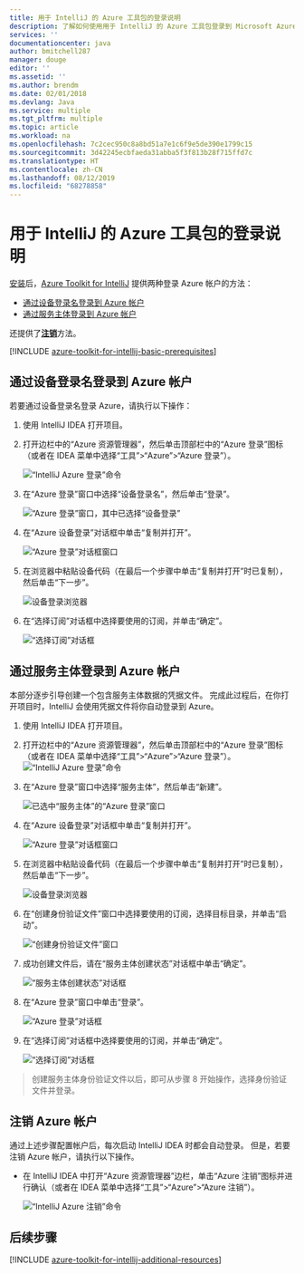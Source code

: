 ```yaml
---
title: 用于 IntelliJ 的 Azure 工具包的登录说明
description: 了解如何使用用于 IntelliJ 的 Azure 工具包登录到 Microsoft Azure。
services: ''
documentationcenter: java
author: bmitchell287
manager: douge
editor: ''
ms.assetid: ''
ms.author: brendm
ms.date: 02/01/2018
ms.devlang: Java
ms.service: multiple
ms.tgt_pltfrm: multiple
ms.topic: article
ms.workload: na
ms.openlocfilehash: 7c2cec950c8a8bd51a7e1c6f9e5de390e1799c15
ms.sourcegitcommit: 3d42245ecbfaeda31abba5f3f813b28f715ffd7c
ms.translationtype: HT
ms.contentlocale: zh-CN
ms.lasthandoff: 08/12/2019
ms.locfileid: "68278858"
---
```

# <a name="sign-in-instructions-for-the-azure-toolkit-for-intellij"></a>用于 IntelliJ 的 Azure 工具包的登录说明

[安装](https://www.jetbrains.com/help/idea/managing-plugins.html)后，[Azure Toolkit for IntelliJ](https://plugins.jetbrains.com/plugin/8053) 提供两种登录 Azure 帐户的方法：

  - [通过设备登录名登录到 Azure 帐户](#sign-in-to-your-azure-account-by-device-login)
  - [通过服务主体登录到 Azure 帐户](#sign-in-to-your-azure-account-by-service-principal)

还提供了[**注销**](#sign-out-of-your-azure-account)方法。

[!INCLUDE [azure-toolkit-for-intellij-basic-prerequisites](../includes/azure-toolkit-for-intellij-basic-prerequisites.md)]

## <a name="sign-in-to-your-azure-account-by-device-login"></a>通过设备登录名登录到 Azure 帐户

若要通过设备登录名登录 Azure，请执行以下操作：

1. 使用 IntelliJ IDEA 打开项目。

2. 打开边栏中的“Azure 资源管理器”，然后单击顶部栏中的“Azure 登录”图标（或者在 IDEA 菜单中选择“工具”>“Azure”>“Azure 登录”）。   

   ![“IntelliJ Azure 登录”命令][I01]

3. 在“Azure 登录”窗口中选择“设备登录名”，然后单击“登录”。   

   ![“Azure 登录”窗口，其中已选择“设备登录”][I02]

4. 在“Azure 设备登录”对话框中单击“复制并打开”。  

   ![“Azure 登录”对话框窗口][I03]

5. 在浏览器中粘贴设备代码（在最后一个步骤中单击“复制并打开”时已复制），然后单击“下一步”。  

   ![设备登录浏览器][I04]

6. 在“选择订阅”对话框中选择要使用的订阅，并单击“确定”。  

   ![“选择订阅”对话框][I05]

## <a name="sign-in-to-your-azure-account-by-service-principal"></a>通过服务主体登录到 Azure 帐户

本部分逐步引导创建一个包含服务主体数据的凭据文件。 完成此过程后，在你打开项目时，IntelliJ 会使用凭据文件将你自动登录到 Azure。

1. 使用 IntelliJ IDEA 打开项目。

1. 打开边栏中的“Azure 资源管理器”，然后单击顶部栏中的“Azure 登录”图标（或者在 IDEA 菜单中选择“工具”>“Azure”>“Azure 登录”）。   
   ![“IntelliJ Azure 登录”命令][A01]

1. 在“Azure 登录”窗口中选择“服务主体”，然后单击“新建”。   

   ![已选中“服务主体”的“Azure 登录”窗口][A02]

1. 在“Azure 设备登录”对话框中单击“复制并打开”。  

   ![“Azure 登录”对话框窗口][A03]

1. 在浏览器中粘贴设备代码（在最后一个步骤中单击“复制并打开”时已复制），然后单击“下一步”。  

   ![设备登录浏览器][A04]

1. 在“创建身份验证文件”窗口中选择要使用的订阅，选择目标目录，并单击“启动”。  

   ![“创建身份验证文件”窗口][A05]

1. 成功创建文件后，请在“服务主体创建状态”对话框中单击“确定”。  

   ![“服务主体创建状态”对话框][A06]

1. 在“Azure 登录”窗口中单击“登录”。   

   ![“Azure 登录”对话框][A07]

1. 在“选择订阅”对话框中选择要使用的订阅，并单击“确定”。  

   ![“选择订阅”对话框][A08]

> 创建服务主体身份验证文件以后，即可从步骤 8 开始操作，选择身份验证文件并登录。

## <a name="sign-out-of-your-azure-account"></a>注销 Azure 帐户

通过上述步骤配置帐户后，每次启动 IntelliJ IDEA 时都会自动登录。 但是，若要注销 Azure 帐户，请执行以下操作。

* 在 IntelliJ IDEA 中打开“Azure 资源管理器”边栏，单击“Azure 注销”图标并进行确认（或者在 IDEA 菜单中选择“工具”>“Azure”>“Azure 注销”）。  

   ![“IntelliJ Azure 注销”命令][L01]

## <a name="next-steps"></a>后续步骤

[!INCLUDE [azure-toolkit-for-intellij-additional-resources](../includes/azure-toolkit-for-intellij-additional-resources.md)]

<!-- URL List -->

<!-- IMG List -->

[I01]: media/azure-toolkit-for-intellij-sign-in-instructions/I01.png
[I02]: media/azure-toolkit-for-intellij-sign-in-instructions/I02.png
[I03]: media/azure-toolkit-for-intellij-sign-in-instructions/I03.png
[I04]: media/azure-toolkit-for-intellij-sign-in-instructions/I04.png
[I05]: media/azure-toolkit-for-intellij-sign-in-instructions/I05.png

[A01]: media/azure-toolkit-for-intellij-sign-in-instructions/A01.png
[A02]: media/azure-toolkit-for-intellij-sign-in-instructions/A02.png
[A03]: media/azure-toolkit-for-intellij-sign-in-instructions/A03.png
[A04]: media/azure-toolkit-for-intellij-sign-in-instructions/A04.png
[A05]: media/azure-toolkit-for-intellij-sign-in-instructions/A05.png
[A06]: media/azure-toolkit-for-intellij-sign-in-instructions/A06.png
[A07]: media/azure-toolkit-for-intellij-sign-in-instructions/A07.png
[A08]: media/azure-toolkit-for-intellij-sign-in-instructions/A08.png
[A09]: media/azure-toolkit-for-intellij-sign-in-instructions/A09.png

[L01]: media/azure-toolkit-for-intellij-sign-in-instructions/L01.png
[L02]: media/azure-toolkit-for-intellij-sign-in-instructions/L02.png
[L03]: media/azure-toolkit-for-intellij-sign-in-instructions/L03.png
